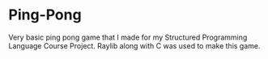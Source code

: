 # Ping-Pong
Very basic ping pong game that I made for my Structured Programming Language Course Project. Raylib along with C was used to make this game.
